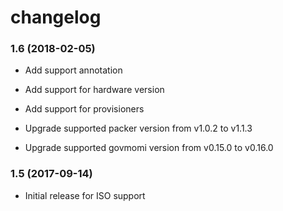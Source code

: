 # changelog

### 1.6 (2018-02-05)

* Add support annotation

* Add support for hardware version

* Add support for provisioners

* Upgrade supported packer version from v1.0.2 to v1.1.3

* Upgrade supported govmomi version from v0.15.0 to v0.16.0

### 1.5 (2017-09-14)

* Initial release for ISO support
